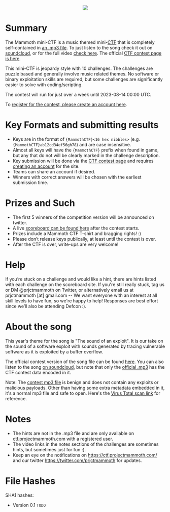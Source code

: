 <p align="center">
<img src="https://projectmammoth.com/images/debugged LG Thumbnail.jpg">
</p>

# Summary
The Mammoth mini-CTF is a music themed mini-[CTF](https://ctfd.io/whats-a-ctf/)
that is completely self-contained in [an .mp3 file](https://github.com/project-mammoth/mammoth-ctf-2023/raw/main/TODO.mp3).
To just listen to the song check it out on [soundcloud](https://soundcloud.com/projectmammoth/debugged-the-sound-of-an),
or for the full video [check here](TODO).
The official [CTF contest page is here](https://ctf.projectmammoth.com).

This mini-CTF is jeopardy style with 10 challenges.  The challenges are puzzle
based and generally involve music related themes.  No software or binary
exploitation skills are required, but some challenges are significantly easier
to solve with coding/scripting.

The contest will run for just over a week until 2023-08-14 00:00 UTC.

To [register for the contest, please create an account here](https://mammoth.ctfd.io/register).

# Key Formats and submitting results
* Keys are in the format of `{MammothCTF}<16 hex nibbles>` (e.g.
  `{MammothCTF}ab12cd34ef56gh78`) and are case insensitive.
* Almost all keys will have the `{MammothCTF}` prefix when found in
  game, but any that do not will be clearly marked in the challenge description.
* Key submission will be done via the [CTF contest page](https://mammoth.ctfd.io)
  and requires [creating an account](https://mammoth.ctfd.io/register) for the site.
* Teams can share an account if desired.
* Winners with correct answers will be chosen with the earliest submission time.

# Prizes and Such
* The first 5 winners of the competition version will be announced on twitter.
* A live [scoreboard can be found here](https://mammoth.ctfd.io/scoreboard)
  after the contest starts.
* Prizes include a Mammoth CTF T-shirt and bragging rights! :)
* Please don’t release keys publically, at least until the
  contest is over.
* After the CTF is over, write-ups are very welcome!

# Help
If you’re stuck on a challenge and would like a hint, there are hints
listed with each challenge on the scoreboard site.  If you're still really
stuck, tag us or DM @prjctmammoth on Twitter, or alternatively email us at
prjctmammoth [at] gmail.com -- We want everyone with an interest at all
skill levels to have fun, so we're happy to help!  Responses are best
effort since we’ll also be attending Defcon :).

# About the song
This year's theme for the song is "The sound of an exploit".  It is our take
on the sound of a software exploit with sounds generated by tracing vulnerable
software as it is exploited by a buffer overflow.


The official contest version of the song file can be found
[here](https://github.com/project-mammoth/mammoth-ctf-2023/raw/main/TODO.mp3).
You can also listen to the song [on soundcloud](https://soundcloud.com/projectmammoth/debugged-the-sound-of-an),
but note that only the [official .mp3](https://github.com/project-mammoth/mammoth-ctf-2023/raw/main/TODO.mp3)
has the CTF contest data encoded in it.

Note: The [contest mp3 file](https://github.com/project-mammoth/mammoth-ctf-2023/raw/main/TODO.mp3)
is benign and does not contain any exploits or malicious payloads.  Other
than having some extra metadata embedded in it, it's a normal mp3 file
and safe to open.  Here's the
[Virus Total scan link](https://www.virustotal.com/gui/file/TODO)
for reference.

# Notes
* The hints are not in the .mp3 file and are only available on ctf.projectmammoth.com with a registered user.
* The video links in the notes sections of the challenges are sometimes hints, but sometimes just for fun :).
* Keep an eye on the notifications on https://ctf.projectmammoth.com/ and our
  twitter https://twitter.com/prjctmammoth for updates.

# File Hashes
SHA1 hashes:
* Version 0.1 `TODO`
